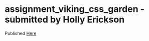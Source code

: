 assignment_viking_css_garden - submitted by Holly Erickson
============================

Published [Here](http://strong-visitor.surge.sh/)

